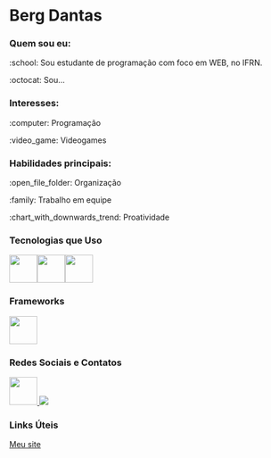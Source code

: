 <h1> Berg Dantas</h1>

<h3>Quem sou eu:</h3>
<p>:school: Sou estudante de programação com foco em WEB, no IFRN.</p>
<p> :octocat: Sou... </p>

<h3>Interesses:</h3>
<p>:computer: Programação</p>
<p>:video_game: Videogames</p>

<h3>Habilidades principais:</h3> 
<p> :open_file_folder: Organização</p>
<p> :family: Trabalho em equipe</p>
<p> :chart_with_downwards_trend: Proatividade</p>


<h3>Tecnologias que Uso</h3>
<img src="https://cdn.jsdelivr.net/gh/devicons/devicon@latest/icons/html5/html5-original-wordmark.svg" width="50px"/><img src="https://cdn.jsdelivr.net/gh/devicons/devicon@latest/icons/css3/css3-original-wordmark.svg" width="50px" /><img width="50px" src="https://cdn.jsdelivr.net/gh/devicons/devicon@latest/icons/javascript/javascript-original.svg" with="50px"/>
          
<h3>Frameworks</h3>
<img width="50px" src="https://cdn.jsdelivr.net/gh/devicons/devicon@latest/icons/react/react-original-wordmark.svg" />
          
<h3>Redes Sociais e Contatos</h3>
<a href="www.facebook.com"> <img width="50px" src="https://cdn.jsdelivr.net/gh/devicons/devicon@latest/icons/facebook/facebook-original.svg" /> </a><a href="www.github.com/bergdantas"><img src="https://cdn.jsdelivr.net/gh/devicons/devicon@latest/icons/github/github-original-wordmark.svg" /></a>
                    
<h3>Links Úteis</h3>
<a href="www.bergdantas.com">Meu site </a>